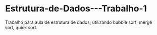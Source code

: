 # Estrutura-de-Dados---Trabalho-1
Trabalho para aula de estrutura de dados, utilizando bubble sort, merge sort, quick sort.
